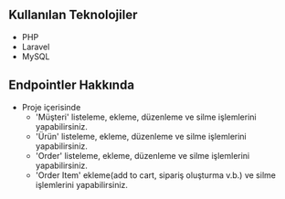 
## Kullanılan Teknolojiler

- PHP
- Laravel
- MySQL

## Endpointler Hakkında
- Proje içerisinde 
    - 'Müşteri' listeleme, ekleme, düzenleme ve silme işlemlerini yapabilirsiniz.
    - 'Ürün' listeleme, ekleme, düzenleme ve silme işlemlerini yapabilirsiniz.
    - 'Order' listeleme, ekleme, düzenleme ve silme işlemlerini yapabilirsiniz.
    - 'Order Item' ekleme(add to cart, sipariş oluşturma v.b.) ve silme işlemlerini yapabilirsiniz.
